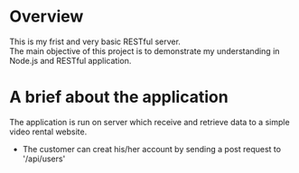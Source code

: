 # Overview
This is my frist and very basic RESTful server. </br >
The main objective of this project is to demonstrate my understanding in Node.js and RESTful application.

# A brief about the application
The application is run on server which receive and retrieve data to a simple video rental website. </br >
- The customer can creat his/her account by sending a post request to '/api/users'
